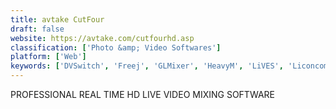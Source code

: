 ```yaml
---
title: avtake CutFour
draft: false 
website: https://avtake.com/cutfourhd.asp
classification: ['Photo &amp; Video Softwares']
platform: ['Web']
keywords: ['DVSwitch', 'Freej', 'GLMixer', 'HeavyM', 'LiVES', 'Liconcomp', 'MadMapper', 'MapMap', 'Modul8', 'Neuromixer AVmixer', 'Open Broadcaster Software', 'ParticleIllusion', 'Resolume Avenue', 'Screen Recorder', 'VDMX', 'VJmachine - Music Visualizer', 'VPT 7', 'VidStudio', 'Vidiot', 'Wirecast', 'vMix']
---
```

PROFESSIONAL REAL TIME HD LIVE VIDEO MIXING SOFTWARE
